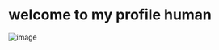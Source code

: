 # welcome to my profile human
![image](https://i.pinimg.com/564x/7b/84/39/7b84390935aeef7fae5bb2ed7db8c0d2.jpg)
